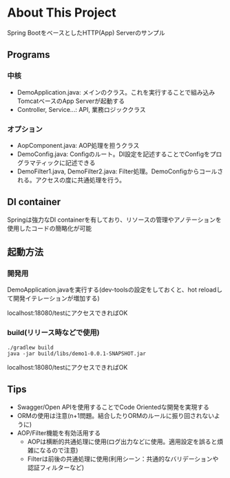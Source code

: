 # About This Project

Spring BootをベースとしたHTTP(App) Serverのサンプル

## Programs

### 中核

* DemoApplication.java: メインのクラス。これを実行することで組み込みTomcatベースのApp Serverが起動する
* Controller, Service...: API, 業務ロジッククラス

### オプション

* AopComponent.java: AOP処理を担うクラス
* DemoConfig.java: Configのルート。DI設定を記述することでConfigをプログラマティックに記述できる
* DemoFilter1.java, DemoFilter2.java: Filter処理。DemoConfigからコールされる。アクセスの度に共通処理を行う。


## DI container

Springは強力なDI containerを有しており、リソースの管理やアノテーションを使用したコードの簡略化が可能

## 起動方法

### 開発用

DemoApplication.javaを実行する(dev-toolsの設定をしておくと、hot reloadして開発イテレーションが増加する)

localhost:18080/testにアクセスできればOK

### build(リリース時などで使用)

```
./gradlew build
java -jar build/libs/demo1-0.0.1-SNAPSHOT.jar
```

localhost:18080/testにアクセスできればOK

## Tips

* Swagger/Open APIを使用することでCode Orientedな開発を実現する
* ORMの使用は注意(n+1問題。結合したりORMのルールに振り回されないように)
* AOP/Filter機能を有効活用する
  * AOPは横断的共通処理に使用(ログ出力などに使用。適用設定を誤ると煩雑になるので注意)
  * Filterは前後の共通処理に使用(利用シーン：共通的なバリデーションや認証フィルターなど)